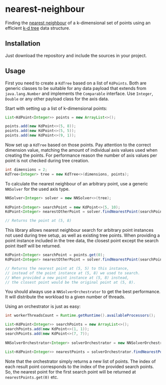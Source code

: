 # nearest-neighbour
Finding the [nearest neighbour](https://en.wikipedia.org/wiki/Nearest_neighbor_search) of a k-dimensional set of points using an efficient [k-d tree](https://en.wikipedia.org/wiki/K-d_tree) data structure.

## Installation
Just download the repository and include the sources in your project.

## Usage
First you need to create a `KdTree` based on a list of `KdPoints`. Both are generic classes to be suitable for any data payload that extends from `java.lang.Number` and implements the `Comparable` interface. Use `Integer`, `Double` or any other payload class for the axis data.

Start with setting up a list of k-dimensional points:
```java
List<KdPoint<Integer>> points = new ArrayList<>();

points.add(new KdPoint<>(5, 8));
points.add(new KdPoint<>(5, 5));
points.add(new KdPoint<>(9, 1));
```

Now set up a `KdTree` based on those points. Pay attention to the correct dimension value, matching the amount of individual axis values used when creating the points. For performance reason the number of axis values per point is not checked during tree creation.

```java
int dimensions = 2;
KdTree<Integer> tree = new KdTree<>(dimensions, points);
```

To calculate the nearest neighbour of an arbitrary point, use a generic ```NNSolver``` for the used axis type.
```java
NNSolver<Integer> solver = new NNSolver<>(tree);
		
KdPoint<Integer> searchPoint = new KdPoint<>(5, 10);
KdPoint<Integer> nearestOtherPoint = solver.findNearestPoint(searchPoint);

// Returns the point at (5, 8)
```

This library allows nearest neighbour search for arbitrary point instances not used during tree setup, as well as existing tree points. When providing a point instance included in the tree data, the closest point except the search point itself will be returned.

```java
KdPoint<Integer> searchPoint = points.get(0);
KdPoint<Integer> nearestOtherPoint = solver.findNearestPoint(searchPoint);

// Returns the nearest point at (5, 5) to this instance,
// instead of the point instance at (5, 8) we used to search.
// When provided a new point instance at (5, 8) instead,
// the closest point would be the original point at (5, 8).
```

You should always use a `NNSolverOrchestrator` to get the best performance. It will distribute the workload to a given number of threads. 

Using an orchestrator is just as easy:

```java
int workerThreadsCount = Runtime.getRuntime().availableProcessors();

List<KdPoint<Integer>> searchPoints = new ArrayList<>();
searchPoints.add(new KdPoint<>(1, 1));
searchPoints.add(new KdPoint<>(7, 7));
    
NNSolverOrchestrator<Integer> solverOrchestrator = new NNSolverOrchestrator<>(tree, workerThreadsCount);

List<KdPoint<Integer>> nearestPoints = solverOrchestrator.findNearestPoints(searchPoints);
```

Note that the orchestrator simply returns a new list of points. The index of each result point corresponds to the index of the provided search points. So, the nearest point for the first search point will be returned at `nearestPoints.get(0)` etc.
